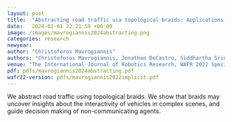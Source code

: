 ```yaml
---
layout: post
title:  "Abstracting road traffic via topological braids: Applications to traffic flow analysis and distributed control"
date:   2024-01-01 22:21:59 +00:00
image: /images/mavrogiannis2024abstracting.png
categories: research
newyear: 
author: "Christoforos Mavrogiannis"
authors: "Christoforos Mavrogiannis, Jonathan DeCastro, Siddhartha Srinivasa"
venue: "The International Journal of Robotics Research, WAFR 2022 Special Issue"
pdf: pdfs/mavrogiannis2024abstracting.pdf
wafr22-version: pdfs/mavrogiannis2022implicit.pdf
---
```

We abstract road traffic using topological braids. We show that braids may uncover insights about the interactivity of vehicles in complex scenes, and guide decision making of non-communicating agents.